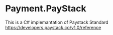# Payment.PayStack
This is a C# implemantation of Paystack Standard https://developers.paystack.co/v1.0/reference
